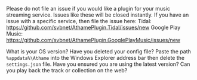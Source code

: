 Please do not file an issue if you would like a plugin for your music streaming service. Issues like these will be closed instantly.
If you have an issue with a specific service, then file the issue here:
Tidal: https://github.com/svbnet/AthamePlugin.Tidal/issues/new
Google Play Music: https://github.com/svbnet/AthamePlugin.GooglePlayMusic/issues/new

What is your OS version?
Have you deleted your config file? Paste the path `%appdata%\Athame` into the Windows Explorer address bar then delete the `settings.json` file.
Have you ensured you are using the latest version?
Can you play back the track or collection on the web?